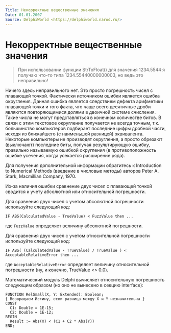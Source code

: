 ```yaml
---
Title: Некорректные вещественные значения
Date: 01.01.2007
Source: DelphiWorld <https://delphiworld.narod.ru/>
---
```



Некорректные вещественные значения
==================================

> При использовании функции StrToFloat() для значения 1234.5544 я получаю
> что-то типа 1234.55440000000003, но ведь это неправильно!

Ничего здесь неправильного нет. Это просто погрешность чисел с плавающей
точкой. Фактически источником ошибки является ошибка округления. Данная
ошибка является следствием дефекта арифметики плавающей точки и того
факта, что чаще всего десятичные дроби являются повторяющимися долями в
двоичной системе счисления. Такие числа не могут представляться в
конечном количестве битов. В связи с этим текстовое округление
получается не всегда точным, т.к. большинство компьютеров подбирает
последние цифры дробной части, исходя из ближайшего (с наименьшей
разницей) эквивалента. Некоторые компьютеры не производят округления, а
просто обрезают (выключают) последние биты, получая результирующую
ошибку, правильно называемую ошибкой округления (в противоположность
ошибке усечения, когда усекается расширение ряда).

Для получения
дополнительной информации обратитесь к Introduction to Numerical Methods
(введение в числовые методы) авторов Peter A. Stark, Macmillian Company,
1970.

Из-за наличия ошибки сравнение двух чисел с плавающей точкой сводится к
учету абсолютной или относительной погрешности.

Для сравнения двух чисел с учетом абсолютной погрешности используйте
следующий код:


    IF ABS(CalculatedValue - TrueValue) < FuzzValue then ...

где `FuzzValue` определяет величину абсолютной погрешности.

Для сравнения двух чисел с учетом относительной погрешности используйте
следующий код:

    IF ABS( (CalculatedValue - TrueValue) / TrueValue ) < AcceptableRelativeError then ...

где `AcceptableRelativeError` определяет величину относительной
погрешности (ну, и конечно, TrueValue \<\> 0.0).

Математический модуль Delphi вычисляет относительную погрешность
следующим образом (но оно не вынесено в секцию interface):

    FUNCTION RelSmall(X, Y: Extended): Boolean;
    { Возвращаем Истину, если разница между X и Y незначительна }
    CONST
      C1: Double = 1E-15;
      C2: Double = 1E-12;
    BEGIN
      Result := Abs(X) < (C1 + C2 * Abs(Y))
    END;

